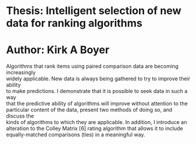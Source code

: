 # Thesis: Intelligent selection of new data for ranking algorithms
# Author: Kirk A Boyer
Algorithms that rank items using paired comparison data are becoming increasingly <br/>
widely applicable. New data is always being gathered to try to improve their ability<br/>
to make predictions. I demonstrate that it is possible to seek data in such a way <br/>
that the predictive ability of algorithms will improve without attention to the <br/>
particular content of the data, present two methods of doing so, and discuss the <br/>
kinds of algorithms to which they are applicable. In addition, I introduce an <br/>
alteration to the Colley Matrix [6] rating algorithm that allows it to include <br/>
equally-matched comparisons (ties) in a meaningful way.<br/>
